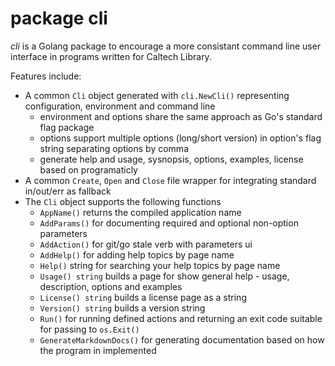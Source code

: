 

# package cli

_cli_ is a Golang package to encourage a more consistant command line user interface
in programs written for Caltech Library.

Features include:

+ A common `Cli` object generated with `cli.NewCli()` representing configuration, environment and command line
    + environment and options share the same approach as Go's standard flag package
    + options support multiple options (long/short version) in option's flag string separating options by comma
    + generate help and usage, sysnopsis, options, examples, license based on programaticly
+ A common `Create`, `Open` and `Close` file wrapper for integrating standard in/out/err as fallback
+ The `Cli` object supports the following functions
    + `AppName()` returns the compiled application name
    + `AddParams()` for documenting required and optional non-option parameters
    + `AddAction()` for git/go stale verb with parameters ui
    + `AddHelp()` for adding help topics by page name
    + `Help()` string for searching your help topics by page name
    + `Usage() string` builds a page for show general help - usage, description, options and examples
    + `License() string` builds a license page as a string
    + `Version() string` builds a version string
    + `Run()` for running defined actions and returning an exit code suitable for passing to `os.Exit()`
    + `GenerateMarkdownDocs()` for generating documentation based on how the program in implemented

